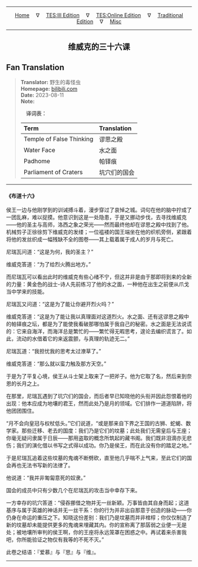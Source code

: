 
---

<!-- Jekyll Page Links -->

<center>
<a href="../../../../../../index.html">Home</a>
&emsp;&nabla;&emsp;
<a href="../../../../../index-tes3.html">TES:III Edition</a>
&emsp;&nabla;&emsp;
<a href="../../../../../index-teso.html">TES:Online Edition</a>
&emsp;&nabla;&emsp;
<a href="../../../../../index-traditional.html">Traditional Edition</a>
&emsp;&nabla;&emsp;
<a href="../../../../../index-misc.html">Misc</a>
</center>

<!-- Markdown Body Below: -->

---

<center>
<h2><span style="font-family:SimSun">维威克的三十六课</span></h2>
</center>

## Fan Translation

> __Translator:__ 野生的毒怪虫\
> __Homepage:__ [bilibili.com][1]\
> __Date:__ 2023-08-11\
> __Note:__
>
> &emsp;__译词表：__
>
> | Term                               | Translation |
> |:-----------------------------------|:------------|
> | Temple of False Thinking           | 谬思之殿 |
> | Water Face                         | 水之面 |
> | Padhome                            | 帕铎痕 |
> | Parliament of Craters              | 坑穴们的国会 |

[1]: https://www.bilibili.com/opus/828596158887624713/

---

#### 《布道十六》

侯王一边与他刚学到的训诫搏斗着，漫步穿过了哀悼之城。词句在他的脑中拧成了一团乱麻，难以捉摸。他意识到这是一处隐患，于是又挪动步伐，去寻找维威克——他的圣主与高师，洛西之象之荣光——然而最终他却在谬思之殿中找到了他。机械剪子正徐徐剪下维威克的发缕；一位褴褛的国王端坐在他的织机旁侧，紧跟着将他的发丝织成一幅残缺不全的图卷——其上载着属于成人的岁月与死亡。

尼瑞瓦问道：“这是为何，我的圣主？”

维威克答道：“为了给烈火腾出地方。”

而尼瑞瓦可以看出此时的维威克有些心绪不宁，但这并非是由于那即将到来的全新的力量：黄金色的战士-诗人先前练习了他的水之面，一种他在出生之前便从爪戈当中学来的技能。

尼瑞瓦又问道：“这是为了能让你避开烈火吗？”

维威克答道：“这是为了能让我以真理面对这道烈火。水之面、还有这谬思之殿中的帕铎痕之坛，都是为了能使我看破那哪怕属于我自己的秘密。水之面是无法说谎的：它来自海洋，而海洋总是繁忙的——繁忙得无暇思考，遑论去编织谎言了。如此，流动的水借着它的来返震颤，与真理的轨迹无二。”

尼瑞瓦道：“我担忧我的思考太过潦草了。”

维威克答道：“那么就以蛮力触及那方天空。”

于是为了平复心境，侯王从斗士架上取来了一把斧子。他为它取了名，然后来到奈恩的长月之上。

在那里，尼瑞瓦遇到了坑穴们的国会，而后者早已知晓他的头衔并因此怨恨着他的出现：他本应成为地壤的君王，然而此处乃是月的领域。它们排作一道道陷阱，将他团团围住。

“月不会向皇冠与权杖低头。”它们说道，“或是那来自下界之王国的古狮、蛇蝎、数学家。那些迁移、老去的国度：我们乃是它们的坟墓；此处我们无需皇后与王座；你毫无疑问隶属于日辰——那用盗取的概念所筑起的藏书阁。我们既非泪滴亦无悲伤；我们的演化借以书写之式得以成功。你乃是侯王，而在此没有你的踏足之地。”

于是尼瑞瓦追着这些坟墓的鬼魂不断劈砍，直至他几乎喘不上气来，至此它们的国会再也无法书写新的法律了。

他说道：“我并非匍匐意死的奴隶。”

国会的成员中只有少数几个在尼瑞瓦的攻击当中幸存下来。

一方幸存的坑穴答道：“侵吞挪借之物并无一丝新颖。万事皆由其自身而起；这道基序与属于英雄的神话并无一丝干系：你的行为并非出自那意于创造的脉动——你仍身在命运的重压之下。知晓这份差别：我们乃是坟墓而并非棺椁；你仅仅制造了新的坟墓却未能提供更多的鬼魂来埋藏其内。你的宣称离了那孱弱之业便一无是处；被地壤所审判的侯王啊，你的王座将永远笼罩在困惑之中。再试着来杀害我吧，你所能验证之物仅有我等的不死不灭。”

此卷之结语：『爱慕』与『思』与『维』。

---
